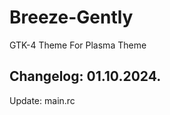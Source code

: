 # Breeze-Gently
GTK-4 Theme For Plasma Theme

Changelog: 01.10.2024.
----------------------

Update: main.rc
